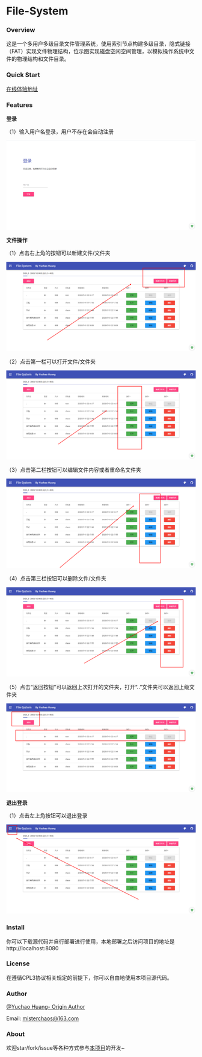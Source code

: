 # File-System

### Overview

这是一个多用户多级目录文件管理系统，使用索引节点构建多级目录，隐式链接（FAT）实现文件物理结构，位示图实现磁盘空闲空间管理，以模拟操作系统中文件的物理结构和文件目录。

### Quick Start

[在线体验地址](http://filesystem.hellochaos.cn/)

### Features

**登录**

（1）输入用户名登录，用户不存在会自动注册

![image-20200710174937591](imgs/20201202112846)

**文件操作**

（1）点击右上角的按钮可以新建文件/文件夹

![image-20200710175006820](imgs/20201202112942)

（2）点击第一栏可以打开文件/文件夹

![image-20200710175027800](imgs/20201202113107)

（3）点击第二栏按钮可以编辑文件内容或者重命名文件夹

![image-20200710175051415](imgs/20201202113116)

（4）点击第三栏按钮可以删除文件/文件夹

![image-20200710175110260](imgs/20201202113147)

（5）点击“返回按钮”可以返回上次打开的文件夹，打开“..”文件夹可以返回上级文件夹

![image-20200710175123318](imgs/20201202113200)

**退出登录**

（1）点击左上角按钮可以退出登录

![img](imgs/20201202113241)


### Install

你可以下载源代码并自行部署进行使用，本地部署之后访问项目的地址是http://localhost:8080

### License

在遵循CPL3协议相关规定的前提下，你可以自由地使用本项目源代码。

### Author

[@Yuchao Huang- Origin Author](https://github.com/misterchaos/)

Email: misterchaos@163.com

### About

欢迎star/fork/issue等各种方式参与[本项目](https://github.com/misterchaos/file-system)的开发~
